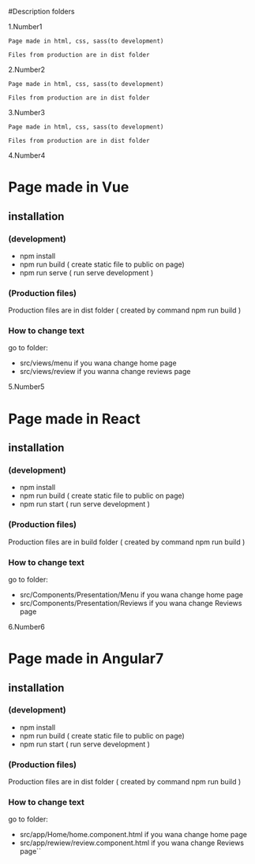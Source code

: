 

#Description folders

1.Number1 
```
Page made in html, css, sass(to development)

Files from production are in dist folder
```

2.Number2 
```
Page made in html, css, sass(to development)

Files from production are in dist folder
```

3.Number3 
```
Page made in html, css, sass(to development)

Files from production are in dist folder
```

4.Number4 

# Page made in Vue

## installation

### (development)
- npm install 
- npm run build ( create static file to public on page)  
- npm run serve ( run serve development )

### (Production files)

Production files are in dist folder ( created by command npm run build )

### How to change text

go to folder: 

- src/views/menu   if you wana change home page
- src/views/review  if you wanna change reviews page


5.Number5 

# Page made in React

## installation

### (development)
- npm install 
- npm run build ( create static file to public on page)  
- npm run start ( run serve development )

### (Production files)

Production files are in build folder ( created by command npm run build )

### How to change text

go to folder: 

- src/Components/Presentation/Menu   if you wana change home page
- src/Components/Presentation/Reviews   if you wana change Reviews page

6.Number6 

# Page made in Angular7

## installation

### (development)
- npm install 
- npm run build ( create static file to public on page)  
- npm run start ( run serve development )

### (Production files)

Production files are in dist folder ( created by command npm run build )

### How to change text

go to folder: 

- src/app/Home/home.component.html   if you wana change home page
- src/app/rewiew/review.component.html    if you wana change Reviews page``




